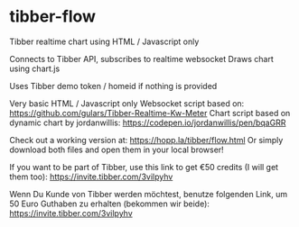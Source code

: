# tibber-flow
Tibber realtime chart using HTML / Javascript only

Connects to Tibber API, subscribes to realtime websocket
Draws chart using chart.js

Uses Tibber demo token / homeid if nothing is provided

Very basic HTML / Javascript only
Websocket script based on: https://github.com/gulars/Tibber-Realtime-Kw-Meter
Chart script based on dynamic chart by jordanwillis: https://codepen.io/jordanwillis/pen/bqaGRR

Check out a working version at: https://hopp.la/tibber/flow.html
Or simply download both files and open them in your local browser!

If you want to be part of Tibber, use this link to get €50 credits (I will get them too): https://invite.tibber.com/3vilpyhv

Wenn Du Kunde von Tibber werden möchtest, benutze folgenden Link, um 50 Euro Guthaben zu erhalten (bekommen wir beide): https://invite.tibber.com/3vilpyhv
